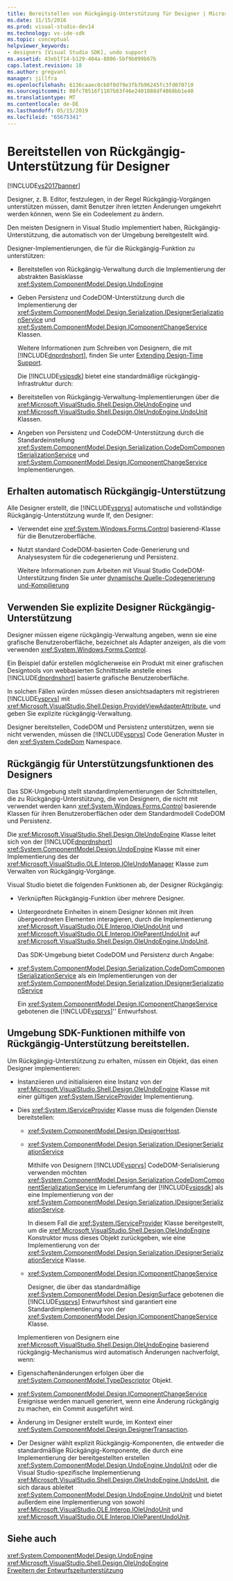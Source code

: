 ```yaml
---
title: Bereitstellen von Rückgängig-Unterstützung für Designer | Microsoft-Dokumentation
ms.date: 11/15/2016
ms.prod: visual-studio-dev14
ms.technology: vs-ide-sdk
ms.topic: conceptual
helpviewer_keywords:
- designers [Visual Studio SDK], undo support
ms.assetid: 43eb1f14-b129-404a-8806-5bf9b099b67b
caps.latest.revision: 18
ms.author: gregvanl
manager: jillfra
ms.openlocfilehash: 6136caaec0cb8f0d79e3fb7b96245fc3fd070710
ms.sourcegitcommit: 08fc78516f1107b83f46e2401888df4868bb1e40
ms.translationtype: MT
ms.contentlocale: de-DE
ms.lasthandoff: 05/15/2019
ms.locfileid: "65675341"
---
```

# <a name="supplying-undo-support-to-designers"></a>Bereitstellen von Rückgängig-Unterstützung für Designer
[!INCLUDE[vs2017banner](../includes/vs2017banner.md)]

Designer, z. B. Editor, festzulegen, in der Regel Rückgängig-Vorgängen unterstützen müssen, damit Benutzer ihren letzten Änderungen umgekehrt werden können, wenn Sie ein Codeelement zu ändern.  
  
 Den meisten Designern in Visual Studio implementiert haben, Rückgängig-Unterstützung, die automatisch von der Umgebung bereitgestellt wird.  
  
 Designer-Implementierungen, die für die Rückgängig-Funktion zu unterstützen:  
  
- Bereitstellen von Rückgängig-Verwaltung durch die Implementierung der abstrakten Basisklasse <xref:System.ComponentModel.Design.UndoEngine>  
  
- Geben Persistenz und CodeDOM-Unterstützung durch die Implementierung der <xref:System.ComponentModel.Design.Serialization.IDesignerSerializationService> und <xref:System.ComponentModel.Design.IComponentChangeService> Klassen.  
  
  Weitere Informationen zum Schreiben von Designern, die mit [!INCLUDE[dnprdnshort](../includes/dnprdnshort-md.md)], finden Sie unter [Extending Design-Time Support](https://msdn.microsoft.com/library/d6ac8a6a-42fd-4bc8-bf33-b212811297e2).  
  
  Die [!INCLUDE[vsipsdk](../includes/vsipsdk-md.md)] bietet eine standardmäßige rückgängig-Infrastruktur durch:  
  
- Bereitstellen von Rückgängig-Verwaltung-Implementierungen über die <xref:Microsoft.VisualStudio.Shell.Design.OleUndoEngine> und <xref:Microsoft.VisualStudio.Shell.Design.OleUndoEngine.UndoUnit> Klassen.  
  
- Angeben von Persistenz und CodeDOM-Unterstützung durch die Standardeinstellung <xref:System.ComponentModel.Design.Serialization.CodeDomComponentSerializationService> und <xref:System.ComponentModel.Design.IComponentChangeService> Implementierungen.  
  
## <a name="obtaining-undo-support-automatically"></a>Erhalten automatisch Rückgängig-Unterstützung  
 Alle Designer erstellt, die [!INCLUDE[vsprvs](../includes/vsprvs-md.md)] automatische und vollständige Rückgängig-Unterstützung wurde If, den Designer:  
  
- Verwendet eine <xref:System.Windows.Forms.Control> basierend-Klasse für die Benutzeroberfläche.  
  
- Nutzt standard CodeDOM-basierten Code-Generierung und Analysesystem für die codegenerierung und Persistenz.  
  
     Weitere Informationen zum Arbeiten mit Visual Studio CodeDOM-Unterstützung finden Sie unter [dynamische Quelle-Codegenerierung und-Kompilierung](https://msdn.microsoft.com/library/d077a3e8-bd81-4bdf-b6a3-323857ea30fb)  
  
## <a name="when-to-use-explicit-designer-undo-support"></a>Verwenden Sie explizite Designer Rückgängig-Unterstützung  
 Designer müssen eigene rückgängig-Verwaltung angeben, wenn sie eine grafische Benutzeroberfläche, bezeichnet als Adapter anzeigen, als die vom verwenden <xref:System.Windows.Forms.Control>.  
  
 Ein Beispiel dafür erstellen möglicherweise ein Produkt mit einer grafischen Designtools von webbasierten Schnittstelle anstelle eines [!INCLUDE[dnprdnshort](../includes/dnprdnshort-md.md)] basierte grafische Benutzeroberfläche.  
  
 In solchen Fällen würden müssen diesen ansichtsadapters mit registrieren [!INCLUDE[vsprvs](../includes/vsprvs-md.md)] mit <xref:Microsoft.VisualStudio.Shell.Design.ProvideViewAdapterAttribute>, und geben Sie explizite rückgängig-Verwaltung.  
  
 Designer bereitstellen, CodeDOM und Persistenz unterstützen, wenn sie nicht verwenden, müssen die [!INCLUDE[vsprvs](../includes/vsprvs-md.md)] Code Generation Muster in den <xref:System.CodeDom> Namespace.  
  
## <a name="undo-support-features-of-the-designer"></a>Rückgängig für Unterstützungsfunktionen des Designers  
 Das SDK-Umgebung stellt standardimplementierungen der Schnittstellen, die zu Rückgängig-Unterstützung, die von Designern, die nicht mit verwendet werden kann <xref:System.Windows.Forms.Control> basierende Klassen für ihren Benutzeroberflächen oder dem Standardmodell CodeDOM und Persistenz.  
  
 Die <xref:Microsoft.VisualStudio.Shell.Design.OleUndoEngine> Klasse leitet sich von der [!INCLUDE[dnprdnshort](../includes/dnprdnshort-md.md)] <xref:System.ComponentModel.Design.UndoEngine> Klasse mit einer Implementierung des der <xref:Microsoft.VisualStudio.OLE.Interop.IOleUndoManager> Klasse zum Verwalten von Rückgängig-Vorgänge.  
  
 Visual Studio bietet die folgenden Funktionen ab, der Designer Rückgängig:  
  
- Verknüpften Rückgängig-Funktion über mehrere Designer.  
  
- Untergeordnete Einheiten in einem Designer können mit ihren übergeordneten Elementen interagieren, durch die Implementierung <xref:Microsoft.VisualStudio.OLE.Interop.IOleUndoUnit> und <xref:Microsoft.VisualStudio.OLE.Interop.IOleParentUndoUnit> auf <xref:Microsoft.VisualStudio.Shell.Design.OleUndoEngine.UndoUnit>.  
  
  Das SDK-Umgebung bietet CodeDOM und Persistenz durch Angabe:  
  
- <xref:System.ComponentModel.Design.Serialization.CodeDomComponentSerializationService> als ein Implementierungen von der <xref:System.ComponentModel.Design.Serialization.IDesignerSerializationService>  
  
  Ein <xref:System.ComponentModel.Design.IComponentChangeService> gebotenen die [!INCLUDE[vsprvs](../includes/vsprvs-md.md)]'' Entwurfshost.  
  
## <a name="using-the-environment-sdk-features-to-supply-undo-support"></a>Umgebung SDK-Funktionen mithilfe von Rückgängig-Unterstützung bereitstellen.  
 Um Rückgängig-Unterstützung zu erhalten, müssen ein Objekt, das einen Designer implementieren:  
  
- Instanziieren und initialisieren eine Instanz von der <xref:Microsoft.VisualStudio.Shell.Design.OleUndoEngine> Klasse mit einer gültigen <xref:System.IServiceProvider> Implementierung.  
  
- Dies <xref:System.IServiceProvider> Klasse muss die folgenden Dienste bereitstellen:  
  
  - <xref:System.ComponentModel.Design.IDesignerHost>.  
  
  - <xref:System.ComponentModel.Design.Serialization.IDesignerSerializationService>  
  
       Mithilfe von Designern [!INCLUDE[vsprvs](../includes/vsprvs-md.md)] CodeDOM-Serialisierung verwenden möchten <xref:System.ComponentModel.Design.Serialization.CodeDomComponentSerializationService> im Lieferumfang der [!INCLUDE[vsipsdk](../includes/vsipsdk-md.md)] als eine Implementierung von der <xref:System.ComponentModel.Design.Serialization.IDesignerSerializationService>.  
  
       In diesem Fall die <xref:System.IServiceProvider> Klasse bereitgestellt, um die <xref:Microsoft.VisualStudio.Shell.Design.OleUndoEngine> Konstruktor muss dieses Objekt zurückgeben, wie eine Implementierung von der <xref:System.ComponentModel.Design.Serialization.IDesignerSerializationService> Klasse.  
  
  - <xref:System.ComponentModel.Design.IComponentChangeService>  
  
       Designer, die über das standardmäßige <xref:System.ComponentModel.Design.DesignSurface> gebotenen die [!INCLUDE[vsprvs](../includes/vsprvs-md.md)] Entwurfshost sind garantiert eine Standardimplementierung von der <xref:System.ComponentModel.Design.IComponentChangeService> Klasse.  
  
  Implementieren von Designern eine <xref:Microsoft.VisualStudio.Shell.Design.OleUndoEngine> basierend rückgängig-Mechanismus wird automatisch Änderungen nachverfolgt, wenn:  
  
- Eigenschaftenänderungen erfolgen über die <xref:System.ComponentModel.TypeDescriptor> Objekt.  
  
- <xref:System.ComponentModel.Design.IComponentChangeService> Ereignisse werden manuell generiert, wenn eine Änderung rückgängig zu machen, ein Commit ausgeführt wird.  
  
- Änderung im Designer erstellt wurde, im Kontext einer <xref:System.ComponentModel.Design.DesignerTransaction>.  
  
- Der Designer wählt explizit Rückgängig-Komponenten, die entweder die standardmäßige Rückgängig-Komponente, die durch eine Implementierung der bereitgestellten erstellen <xref:System.ComponentModel.Design.UndoEngine.UndoUnit> oder die Visual Studio-spezifische Implementierung <xref:Microsoft.VisualStudio.Shell.Design.OleUndoEngine.UndoUnit>, die sich daraus ableitet <xref:System.ComponentModel.Design.UndoEngine.UndoUnit> und bietet außerdem eine Implementierung von sowohl <xref:Microsoft.VisualStudio.OLE.Interop.IOleUndoUnit> und <xref:Microsoft.VisualStudio.OLE.Interop.IOleParentUndoUnit>.  
  
## <a name="see-also"></a>Siehe auch  
 <xref:System.ComponentModel.Design.UndoEngine>   
 <xref:Microsoft.VisualStudio.Shell.Design.OleUndoEngine>   
 [Erweitern der Entwurfszeitunterstützung](https://msdn.microsoft.com/library/d6ac8a6a-42fd-4bc8-bf33-b212811297e2)
